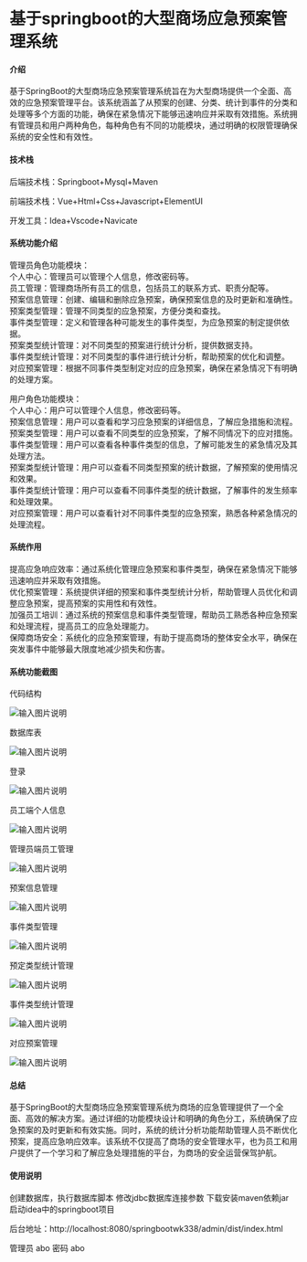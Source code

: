 # 基于springboot的大型商场应急预案管理系统

#### 介绍

基于SpringBoot的大型商场应急预案管理系统旨在为大型商场提供一个全面、高效的应急预案管理平台。该系统涵盖了从预案的创建、分类、统计到事件的分类和处理等多个方面的功能，确保在紧急情况下能够迅速响应并采取有效措施。系统拥有管理员和用户两种角色，每种角色有不同的功能模块，通过明确的权限管理确保系统的安全性和有效性。

#### 技术栈

后端技术栈：Springboot+Mysql+Maven

前端技术栈：Vue+Html+Css+Javascript+ElementUI

开发工具：Idea+Vscode+Navicate

#### 系统功能介绍

管理员角色功能模块：  
个人中心：管理员可以管理个人信息，修改密码等。  
员工管理：管理商场所有员工的信息，包括员工的联系方式、职责分配等。  
预案信息管理：创建、编辑和删除应急预案，确保预案信息的及时更新和准确性。  
预案类型管理：管理不同类型的应急预案，方便分类和查找。  
事件类型管理：定义和管理各种可能发生的事件类型，为应急预案的制定提供依据。  
预案类型统计管理：对不同类型的预案进行统计分析，提供数据支持。  
事件类型统计管理：对不同类型的事件进行统计分析，帮助预案的优化和调整。  
对应预案管理：根据不同事件类型制定对应的应急预案，确保在紧急情况下有明确的处理方案。  

用户角色功能模块：  
个人中心：用户可以管理个人信息，修改密码等。  
预案信息管理：用户可以查看和学习应急预案的详细信息，了解应急措施和流程。  
预案类型管理：用户可以查看不同类型的应急预案，了解不同情况下的应对措施。  
事件类型管理：用户可以查看各种事件类型的信息，了解可能发生的紧急情况及其处理方法。  
预案类型统计管理：用户可以查看不同类型预案的统计数据，了解预案的使用情况和效果。  
事件类型统计管理：用户可以查看不同事件类型的统计数据，了解事件的发生频率和处理效果。  
对应预案管理：用户可以查看针对不同事件类型的应急预案，熟悉各种紧急情况的处理流程。  

#### 系统作用

提高应急响应效率：通过系统化管理应急预案和事件类型，确保在紧急情况下能够迅速响应并采取有效措施。  
优化预案管理：系统提供详细的预案和事件类型统计分析，帮助管理人员优化和调整应急预案，提高预案的实用性和有效性。  
加强员工培训：通过系统的预案信息和事件类型管理，帮助员工熟悉各种应急预案和处理流程，提高员工的应急处理能力。  
保障商场安全：系统化的应急预案管理，有助于提高商场的整体安全水平，确保在突发事件中能够最大限度地减少损失和伤害。  

#### 系统功能截图

代码结构

![输入图片说明](images/e676d9fad86b4fc2e6a591c88ab7aa8.png)

数据库表

![输入图片说明](images/5e6b3c710cefee0f3a49945958f2d22.png)

登录

![输入图片说明](images/2bdd843cfd5081f4410cfb40f3287c0.png)

员工端个人信息

![输入图片说明](images/5a79c011fdaf57efcae3a4603445931.png)

管理员端员工管理

![输入图片说明](images/53d7f4d351c893d0dfdc95105a2939a.png)

预案信息管理

![输入图片说明](images/ee25bbe23a370ebf696a0759ba7bb66.png)

事件类型管理

![输入图片说明](images/74dd05279e1682163f8a3b6d4f9e236.png)

预定类型统计管理

![输入图片说明](images/51bd64ebd81436799747ac133ff1e22.png)

事件类型统计管理

![输入图片说明](images/993ba7fdbe693607448dc148e6be9a4.png)

对应预案管理

![输入图片说明](images/62bd6c30ec2fb2b7dd93fe56651197a.png)

#### 总结

基于SpringBoot的大型商场应急预案管理系统为商场的应急管理提供了一个全面、高效的解决方案。通过详细的功能模块设计和明确的角色分工，系统确保了应急预案的及时更新和有效实施。同时，系统的统计分析功能帮助管理人员不断优化预案，提高应急响应效率。该系统不仅提高了商场的安全管理水平，也为员工和用户提供了一个学习和了解应急处理措施的平台，为商场的安全运营保驾护航。

#### 使用说明

创建数据库，执行数据库脚本 修改jdbc数据库连接参数 下载安装maven依赖jar 启动idea中的springboot项目

后台地址：http://localhost:8080/springbootwk338/admin/dist/index.html

管理员  abo 密码 abo

